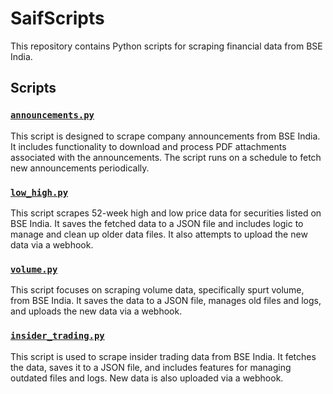 # SaifScripts

This repository contains Python scripts for scraping financial data from BSE India.

## Scripts

### [`announcements.py`](announcements.py)
This script is designed to scrape company announcements from BSE India. It includes functionality to download and process PDF attachments associated with the announcements. The script runs on a schedule to fetch new announcements periodically.

### [`low_high.py`](low_high.py)
This script scrapes 52-week high and low price data for securities listed on BSE India. It saves the fetched data to a JSON file and includes logic to manage and clean up older data files. It also attempts to upload the new data via a webhook.

### [`volume.py`](volume.py)
This script focuses on scraping volume data, specifically spurt volume, from BSE India. It saves the data to a JSON file, manages old files and logs, and uploads the new data via a webhook.

### [`insider_trading.py`](insider_trading.py)
This script is used to scrape insider trading data from BSE India. It fetches the data, saves it to a JSON file, and includes features for managing outdated files and logs. New data is also uploaded via a webhook.
